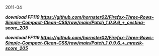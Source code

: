 2011-04

***download FF119 https://github.com/hornster02/Firefox-Three-Rows-Simple-Compact-Clean-CSS/raw/main/Patch_1.0.9.6_+_cestina-score_205***

***download FF119 https://github.com/hornster02/Firefox-Three-Rows-Simple-Compact-Clean-CSS/raw/main/Patch_1.0.9.6_+_mrazik-score_205***
